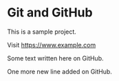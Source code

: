 # Git and GitHub
This is a sample project.

Visit https://www.example.com

Some text written here on GitHub.

One more new line added on GitHub.
